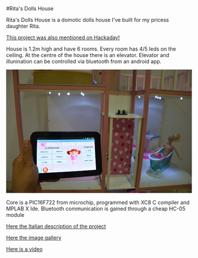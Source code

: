 #Rita's Dolls House

Rita's Dolls House is a domotic dolls house I've built for my pricess daughter Rita.

[This project was also mentioned on Hackaday!](http://hackaday.com/2016/09/06/ritas-dolls-probably-live-better-than-you-do/)

House is 1.2m high and have 6 rooms. Every room has 4/5 leds on the ceiling.
At the centre of the house there is an elevator.
Elevator and illunination can be controlled via bluetooth from an android app.

![image](https://github.com/Cyb3rn0id/rita-s_dolls_house/blob/master/rita-s_dolls_house.JPG)

Core is a PIC16F722 from microchip, programmed with XC8 C compiler and MPLAB X Ide.
Bluetooth communication is gained through a cheap HC-05 module

[Here the Italian description of the project](http://www.settorezero.com/wordpress/ritas-dolls-house-una-casa-delle-bambole-controllata-via-bluetooth-dal-tablet-o-dal-cellulare/)

[Here the image gallery](https://photos.google.com/share/AF1QipOOrqpKd-cvQUrsIfhoVWy5dRkHh_fhxnP_H8g9BJzX-8nEUQpSl9Vk6Fe8AOhcOg?key=ODVrdDJpWDd2MnpPSGxNUDVIUVFlTTBZa3U0Z1NR)

[Here is a video](https://youtu.be/JY5K_JaSVwc)
